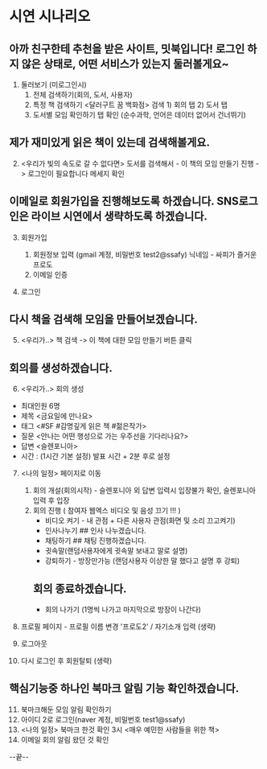 # 시연 시나리오

## 아까 친구한테 추천을 받은 사이트, 밋북입니다! 로그인 하지 않은 상태로, 어떤 서비스가 있는지 둘러볼게요~
1. 둘러보기 (미로그인시)
   1. 전체 검색하기(회의, 도서, 사용자) 
   2. 특정 책 검색하기 <달러구트 꿈 백화점> 검색 1) 회의 탭 2) 도서 탭 
   3. 도서별 모임 확인하기 탭 확인 (순수과학, 언어은 데이터 없어서 건너뛰기)

## 제가 재미있게 읽은 책이 있는데 검색해볼게요.
2. <우리가 빛의 속도로 갈 수 없다면> 도서를 검색해서 - 이 책의 모임 만들기 진행 -> 로그인이 필요합니다 메세지 확인

## 이메일로 회원가입을 진행해보도록 하겠습니다. SNS로그인은 라이브 시연에서 생략하도록 하겠습니다.
3. 회원가입
   1. 회원정보 입력 (gmail 계정, 비밀번호 test2@ssafy) 닉네임 - 싸피가 즐거운 프로도
   2. 이메일 인증

4. 로그인

## 다시 책을 검색해 모임을 만들어보겠습니다.
5. <우리가..> 책 검색 -> 이 책에 대한 모임 만들기 버튼 클릭

## 회의를 생성하겠습니다.
6. <우리가..> 회의 생성

- 최대인원 6명
- 제목 <금요일에 만나요>
- 태그 <#SF #감명깊게 읽은 책 #젊은작가>
- 질문 <안나는 어떤 행성으로 가는 우주선을 기다리나요?>
- 답변 <슬렌포니아>
- 시간 : (1시간 기본 설정) 발표 시간 + 2분 후로 설정

7. <나의 일정> 페이지로 이동
   1. 회의 개설(회의시작) - 슬렌포니아 외 답변 입력시 입장불가 확인, 슬렌포니아 입력 후 입장
   2. 회의 진행 ( 참여자 웹엑스 비디오 및 음성 끄기 !!! )
      - 비디오 켜기 - 내 관점 + 다른 사용자 관점(화면 및 소리 끄고켜기)
      - 인사나누기 ## 인사 나누겠습니다.
      - 채팅하기 ## 채팅 진행하겠습니다.
      - 귓속말(랜덤사용자에게 귓속말 보내고 말로 설명)
      - 강퇴하기 - 방장만가능 (랜덤사용자 이상한 말 했다고 설명 후 강퇴)
      ## 회의 종료하겠습니다.
      - 회의 나가기 (1명씩 나가고 마지막으로 방장이 나간다)

8. 프로필 페이지 - 프로필 이름 변경 '프로도2' / 자기소개 입력  (생략)
9. 로그아웃
10. 다시 로그인 후 회원탈퇴 (생략)

## 핵심기능중 하나인 북마크 알림 기능 확인하겠습니다.
11. 북마크해둔 모임 알림 확인하기
   1. 아이디 2로 로그인(naver 계정, 비밀번호 test1@ssafy)
   2. <나의 일정> 북마크 한것 확인 3시 <매우 예민한 사람들을 위한 책>
   3. 이메일 회의 알림 왔던 것 확인

--끝--


